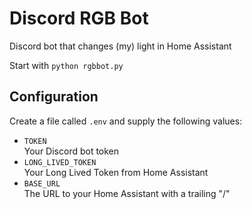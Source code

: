 # Discord RGB Bot

Discord bot that changes (my) light in Home Assistant

Start with `python rgbbot.py`

## Configuration
Create a file called `.env` and supply the following values:
* `TOKEN` <br>
Your Discord bot token
* `LONG_LIVED_TOKEN` <br>
Your Long Lived Token from Home Assistant
* `BASE_URL` <br>
The URL to your Home Assistant with a trailing "/"